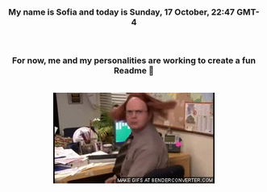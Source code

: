 


<div align="center">
<h3 >My name is Sofia and today is Sunday, 17 October, 22:47 GMT-4</h3><br>
<h3 >For now, me and my personalities are working to create a fun Readme 👋
</h3><br>
<img src='img/dwight.gif' alt='working...'/>
</div>
